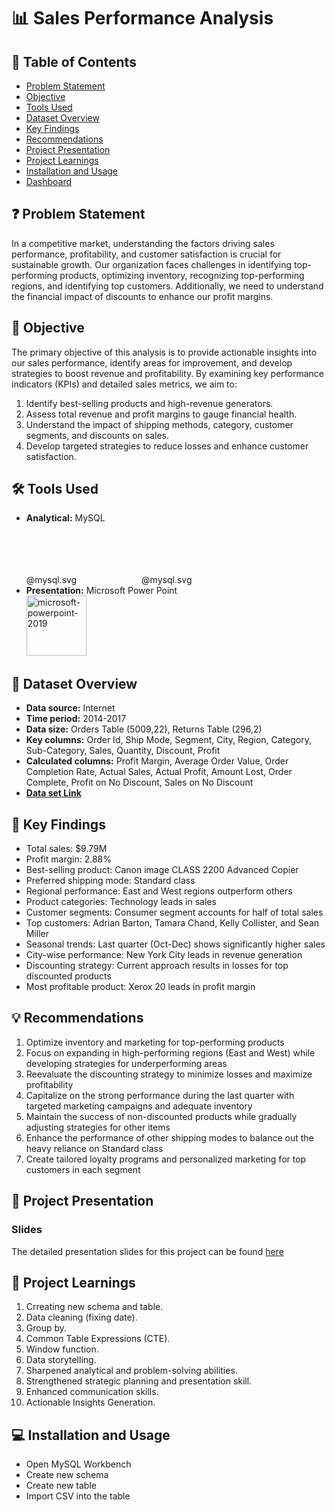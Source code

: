 # 📊 Sales Performance Analysis

## 📕 Table of Contents
- [Problem Statement](#-problem-statement)
- [Objective](#-objective)
- [Tools Used](#%EF%B8%8F-tools-used)
- [Dataset Overview](#-dataset-overview)
- [Key Findings](#-key-findings)
- [Recommendations](#-recommendations)
- [Project Presentation](#-project-presentation)
- [Project Learnings](#-project-learnings)
- [Installation and Usage](#-installation-and-usage)
- [Dashboard](#-dashboard)

## ❓ Problem Statement
In a competitive market, understanding the factors driving sales performance, profitability, and customer satisfaction is crucial for sustainable growth. Our organization faces challenges in identifying top-performing products, optimizing inventory, recognizing top-performing regions, and identifying top customers. Additionally, we need to understand the financial impact of discounts to enhance our profit margins.

## 🎯 Objective
The primary objective of this analysis is to provide actionable insights into our sales performance, identify areas for improvement, and develop strategies to boost revenue and profitability. By examining key performance indicators (KPIs) and detailed sales metrics, we aim to:

1. Identify best-selling products and high-revenue generators.
2. Assess total revenue and profit margins to gauge financial health.
3. Understand the impact of shipping methods, category, customer segments, and discounts on sales.
4. Develop targeted strategies to reduce losses and enhance customer satisfaction.

## 🛠️ Tools Used
- **Analytical:**  MySQL\
  @mysql.svg
  <svg xmlns="http://www.w3.org/2000/svg" x="0px" y="0px" width="96" height="96" viewBox="0,0,256,256" style="fill:#000000;">
      <g fill="#ffffff" fill-rule="nonzero" stroke="none" stroke-width="1" stroke-linecap="butt" stroke-linejoin="miter" stroke-miterlimit="10" stroke-dasharray="" stroke-dashoffset="0" font-family="none" font-weight="none" font-size="none" text-anchor="none" style="mix-blend-mode: normal"><g transform="scale(5.33333,5.33333)"><path d="M0.002,35.041h1.92v-7.085l2.667,6.057c0.329,0.755 0.779,1.022 1.662,1.022c0.883,0 1.315,-0.267 1.644,-1.022l2.667,-5.902v6.93h1.92v-7.258c0,-0.697 -0.277,-1.035 -0.849,-1.209c-1.367,-0.43 -2.285,-0.059 -2.7,0.872l-2.735,6.16l-2.649,-6.16c-0.398,-0.93 -1.332,-1.302 -2.7,-0.872c-0.572,0.174 -0.849,0.511 -0.849,1.208v7.258h0.002z"></path><path d="M13.441,29.281h1.92v4.055c-0.015,0.2 0.064,0.731 0.99,0.745c0.472,0.008 2.821,0 2.85,0v-4.8h1.92c0.008,0 0,5.968 0,5.993c0.01,1.472 -1.828,1.662 -2.673,1.687h-5.006v-0.96c0.01,0 4.787,0.001 4.801,0c1.088,-0.115 0.959,-0.714 0.959,-0.896v-0.064h-3.012c-1.67,-0.015 -2.735,-0.751 -2.747,-1.59c-0.002,-0.078 0.036,-4.134 -0.002,-4.17z"></path><path d="M22.081,35.041h4.807c0.63,0 1.242,-0.132 1.728,-0.36c0.81,-0.372 1.144,-0.875 1.144,-1.536v-1.368c0,-1.476 -1.83,-1.536 -2.88,-1.536h-1.92c-0.755,0 -0.87,-0.456 -0.96,-0.96v-0.96c0.09,-0.384 0.258,-0.9 0.923,-0.96c0.773,0 4.836,0 4.836,0v-0.96h-4.566c-0.755,0 -3.114,0.09 -3.114,1.92v1.187c0,0.84 0.738,1.524 2.34,1.692c0.18,0.012 0.36,0.024 0.539,0.024c0,0 1.866,-0.036 1.92,-0.024c1.08,0 0.96,0.84 0.96,0.96v0.96c0,0.132 -0.03,0.96 -0.971,0.96c-0.072,0 -4.789,0 -4.789,0v0.961z"></path><path d="M40.32,33.08c0,1.159 0.655,1.809 2.392,1.939c0.162,0.011 0.325,0.021 0.488,0.021h4.8v-0.96h-4.435c-0.991,0 -1.325,-0.416 -1.325,-1.011v-6.669h-1.92z"></path><path d="M30.704,33.121v-4.8c0,-1.02 0.5,-1.724 1.916,-1.92h0.672h3.447h0.525c1.416,0.196 2.08,0.899 2.08,1.92v4.782c0,0.827 -0.215,1.271 -0.916,1.559l1.488,1.338h-2.16l-1.07,-0.96h-1.257l-2.136,0.012c-0.309,0 -0.635,-0.043 -0.993,-0.141c-1.074,-0.293 -1.596,-0.857 -1.596,-1.79zM32.624,33.121c0.098,0.467 0.473,0.96 1.14,0.96h1.864l-1.068,-0.96h2.175l0.519,0.482c0,0 0.186,-0.152 0.186,-0.482c0,-0.33 -0.016,-4.8 -0.016,-4.8c-0.098,-0.434 -0.538,-0.96 -1.188,-0.96h-2.471c-0.749,0 -1.14,0.548 -1.14,1.058l-0.001,4.702z"></path><path d="M46.199,25.389c-1.031,-0.028 -1.818,0.068 -2.491,0.351c-0.191,0.081 -0.496,0.083 -0.528,0.323c0.105,0.11 0.121,0.275 0.205,0.41c0.16,0.26 0.432,0.609 0.674,0.791c0.265,0.2 0.538,0.414 0.821,0.587c0.504,0.307 1.067,0.483 1.553,0.791c0.286,0.181 0.57,0.411 0.85,0.615c0.138,0.102 0.23,0.259 0.41,0.323c0,-0.01 0,-0.019 0,-0.029c-0.094,-0.12 -0.119,-0.285 -0.205,-0.411c-0.127,-0.127 -0.254,-0.254 -0.381,-0.381c-0.372,-0.494 -0.846,-0.929 -1.348,-1.289c-0.401,-0.288 -1.298,-0.677 -1.466,-1.143c-0.01,-0.01 -0.019,-0.019 -0.03,-0.03c0.284,-0.032 0.617,-0.135 0.879,-0.205c0.441,-0.118 0.834,-0.087 1.289,-0.205c0.205,-0.059 0.41,-0.117 0.615,-0.176c0,-0.039 0,-0.078 0,-0.117c-0.23,-0.236 -0.395,-0.548 -0.645,-0.762c-0.657,-0.559 -1.373,-1.117 -2.11,-1.583c-0.409,-0.258 -0.915,-0.426 -1.348,-0.645c-0.146,-0.074 -0.402,-0.112 -0.498,-0.234c-0.228,-0.29 -0.351,-0.659 -0.527,-0.996c-0.368,-0.708 -0.73,-1.482 -1.055,-2.227c-0.223,-0.508 -0.368,-1.01 -0.645,-1.466c-1.331,-2.188 -2.764,-3.509 -4.982,-4.807c-0.472,-0.276 -1.041,-0.385 -1.642,-0.528c-0.323,-0.019 -0.645,-0.039 -0.968,-0.059c-0.197,-0.083 -0.401,-0.323 -0.587,-0.44c-0.735,-0.465 -2.621,-1.475 -3.165,-0.147c-0.344,0.838 0.514,1.656 0.821,2.081c0.215,0.298 0.491,0.632 0.645,0.968c0.101,0.22 0.119,0.441 0.205,0.674c0.213,0.574 0.55,1.228 0.826,1.759c0.139,0.269 0.293,0.551 0.469,0.791c0.108,0.147 0.293,0.212 0.323,0.44c-0.181,0.253 -0.191,0.646 -0.293,0.968c-0.458,1.445 -0.285,3.24 0.381,4.308c0.204,0.328 0.686,1.032 1.348,0.762c0.579,-0.236 0.45,-0.967 0.615,-1.612c0.037,-0.146 0.014,-0.253 0.088,-0.351c0,0.01 0,0.019 0,0.03c0.176,0.351 0.351,0.704 0.528,1.055c0.391,0.629 1.084,1.286 1.67,1.73c0.304,0.23 0.544,0.628 0.938,0.762c0,-0.01 0,-0.019 0,-0.03c-0.01,0 -0.019,0 -0.03,0c-0.076,-0.119 -0.196,-0.168 -0.293,-0.264c-0.229,-0.225 -0.485,-0.504 -0.674,-0.762c-0.534,-0.725 -1.006,-1.519 -1.436,-2.345c-0.205,-0.395 -0.384,-0.829 -0.557,-1.231c-0.067,-0.155 -0.066,-0.389 -0.205,-0.469c-0.19,0.294 -0.468,0.532 -0.615,0.879c-0.234,0.555 -0.265,1.233 -0.351,1.934c-0.052,0.018 -0.029,0.006 -0.059,0.029c-0.408,-0.099 -0.552,-0.518 -0.704,-0.879c-0.384,-0.912 -0.455,-2.38 -0.117,-3.429c0.087,-0.272 0.482,-1.127 0.323,-1.378c-0.076,-0.251 -0.328,-0.396 -0.468,-0.587c-0.175,-0.236 -0.348,-0.548 -0.469,-0.821c-0.314,-0.711 -0.612,-1.538 -0.943,-2.257c-0.158,-0.344 -0.425,-0.691 -0.645,-0.996c-0.243,-0.338 -0.516,-0.587 -0.704,-0.996c-0.067,-0.145 -0.158,-0.378 -0.059,-0.528c0.032,-0.101 0.076,-0.143 0.176,-0.176c0.17,-0.132 0.643,0.043 0.821,0.117c0.47,0.195 0.862,0.381 1.26,0.645c0.191,0.127 0.384,0.372 0.615,0.44c0.088,0 0.176,0 0.264,0c0.413,0.095 0.875,0.03 1.26,0.147c0.682,0.207 1.292,0.529 1.846,0.879c1.69,1.067 3.071,2.585 4.016,4.397c0.152,0.292 0.218,0.57 0.351,0.879c0.27,0.624 0.611,1.266 0.879,1.876c0.268,0.609 0.53,1.223 0.909,1.73c0.2,0.266 0.97,0.409 1.319,0.557c0.245,0.104 0.647,0.211 0.879,0.351c0.444,0.268 0.874,0.587 1.289,0.879c0.212,0.147 0.851,0.468 0.883,0.733z"></path><path d="M33.098,14.223c-0.215,-0.004 -0.367,0.023 -0.528,0.059c0,0.01 0,0.019 0,0.03c0.01,0 0.019,0 0.03,0c0.103,0.21 0.283,0.347 0.41,0.528c0.098,0.205 0.195,0.41 0.293,0.615c0.01,-0.01 0.019,-0.019 0.029,-0.029c0.181,-0.128 0.265,-0.332 0.264,-0.645c-0.073,-0.077 -0.084,-0.173 -0.147,-0.264c-0.084,-0.123 -0.246,-0.192 -0.351,-0.294z"></path></g></g>
      </svg>
  @mysql.svg
- **Presentation:** Microsoft Power Point\
  <img width="96" height="96" src="https://img.icons8.com/fluency/96/microsoft-powerpoint-2019.png" alt="microsoft-powerpoint-2019"/>

## 📅 Dataset Overview
- **Data source:** Internet
- **Time period:** 2014-2017
- **Data size:** Orders Table (5009,22), Returns Table (296,2)
- **Key columns:** Order Id, Ship Mode, Segment, City, Region, Category, Sub-Category, Sales, Quantity, Discount, Profit
- **Calculated columns:** Profit Margin, Average Order Value, Order Completion Rate, Actual Sales, Actual Profit, Amount Lost, Order Complete, Profit on No Discount, Sales on No Discount
- [**Data set Link**](https://github.com/amanat-mahmud/Sales_Performance_Analysis_SQL/blob/main/Superstore.csv)

## 🔎 Key Findings
- Total sales: $9.79M
- Profit margin: 2.88%
- Best-selling product: Canon image CLASS 2200 Advanced Copier
- Preferred shipping mode: Standard class
- Regional performance: East and West regions outperform others
- Product categories: Technology leads in sales
- Customer segments: Consumer segment accounts for half of total sales
- Top customers: Adrian Barton, Tamara Chand, Kelly Collister, and Sean Miller
- Seasonal trends: Last quarter (Oct-Dec) shows significantly higher sales
- City-wise performance: New York City leads in revenue generation
- Discounting strategy: Current approach results in losses for top discounted products
- Most profitable product: Xerox 20 leads in profit margin

## 💡 Recommendations
1. Optimize inventory and marketing for top-performing products
2. Focus on expanding in high-performing regions (East and West) while developing strategies for underperforming areas
3. Reevaluate the discounting strategy to minimize losses and maximize profitability
4. Capitalize on the strong performance during the last quarter with targeted marketing campaigns and adequate inventory
5. Maintain the success of non-discounted products while gradually adjusting strategies for other items
6. Enhance the performance of other shipping modes to balance out the heavy reliance on Standard class
7. Create tailored loyalty programs and personalized marketing for top customers in each segment

## 📌 Project Presentation

### Slides
The detailed presentation slides for this project can be found [here](https://github.com/amanat-mahmud/Sales_Performance_Analysis_SQL/blob/main/sales%20performance%20analysis.pdf)

## 🧠 Project Learnings
1. Crreating new schema and table.
2. Data cleaning (fixing date).
3. Group by.
4. Common Table Expressions (CTE).
5. Window function.
8. Data storytelling.
9. Sharpened analytical and problem-solving abilities.
10. Strengthened strategic planning and  presentation skill.
11. Enhanced communication skills.
12. Actionable Insights Generation.

## 💻 Installation and Usage
- Open MySQL Workbench
- Create new schema
- Create new table
- Import CSV into the table
